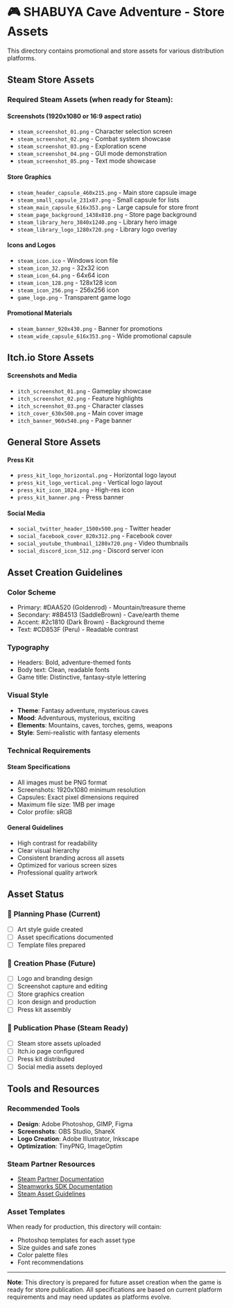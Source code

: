 # 🎮 SHABUYA Cave Adventure - Store Assets

This directory contains promotional and store assets for various distribution platforms.

## Steam Store Assets

### Required Steam Assets (when ready for Steam):

#### **Screenshots (1920x1080 or 16:9 aspect ratio)**
- `steam_screenshot_01.png` - Character selection screen
- `steam_screenshot_02.png` - Combat system showcase  
- `steam_screenshot_03.png` - Exploration scene
- `steam_screenshot_04.png` - GUI mode demonstration
- `steam_screenshot_05.png` - Text mode showcase

#### **Store Graphics**
- `steam_header_capsule_460x215.png` - Main store capsule image
- `steam_small_capsule_231x87.png` - Small capsule for lists
- `steam_main_capsule_616x353.png` - Large capsule for store front
- `steam_page_background_1438x810.png` - Store page background
- `steam_library_hero_3840x1240.png` - Library hero image
- `steam_library_logo_1280x720.png` - Library logo overlay

#### **Icons and Logos**
- `steam_icon.ico` - Windows icon file
- `steam_icon_32.png` - 32x32 icon
- `steam_icon_64.png` - 64x64 icon  
- `steam_icon_128.png` - 128x128 icon
- `steam_icon_256.png` - 256x256 icon
- `game_logo.png` - Transparent game logo

#### **Promotional Materials**
- `steam_banner_920x430.png` - Banner for promotions
- `steam_wide_capsule_616x353.png` - Wide promotional capsule

## Itch.io Store Assets

#### **Screenshots and Media**
- `itch_screenshot_01.png` - Gameplay showcase
- `itch_screenshot_02.png` - Feature highlights
- `itch_screenshot_03.png` - Character classes
- `itch_cover_630x500.png` - Main cover image
- `itch_banner_960x540.png` - Page banner

## General Store Assets

#### **Press Kit**
- `press_kit_logo_horizontal.png` - Horizontal logo layout
- `press_kit_logo_vertical.png` - Vertical logo layout
- `press_kit_icon_1024.png` - High-res icon
- `press_kit_banner.png` - Press banner

#### **Social Media**
- `social_twitter_header_1500x500.png` - Twitter header
- `social_facebook_cover_820x312.png` - Facebook cover
- `social_youtube_thumbnail_1280x720.png` - Video thumbnails
- `social_discord_icon_512.png` - Discord server icon

## Asset Creation Guidelines

### **Color Scheme**
- Primary: #DAA520 (Goldenrod) - Mountain/treasure theme
- Secondary: #8B4513 (SaddleBrown) - Cave/earth theme  
- Accent: #2c1810 (Dark Brown) - Background theme
- Text: #CD853F (Peru) - Readable contrast

### **Typography**
- Headers: Bold, adventure-themed fonts
- Body text: Clean, readable fonts
- Game title: Distinctive, fantasy-style lettering

### **Visual Style**
- **Theme**: Fantasy adventure, mysterious caves
- **Mood**: Adventurous, mysterious, exciting
- **Elements**: Mountains, caves, torches, gems, weapons
- **Style**: Semi-realistic with fantasy elements

### **Technical Requirements**

#### **Steam Specifications**
- All images must be PNG format
- Screenshots: 1920x1080 minimum resolution
- Capsules: Exact pixel dimensions required
- Maximum file size: 1MB per image
- Color profile: sRGB

#### **General Guidelines**
- High contrast for readability
- Clear visual hierarchy
- Consistent branding across all assets
- Optimized for various screen sizes
- Professional quality artwork

## Asset Status

### 🔄 **Planning Phase** (Current)
- [ ] Art style guide created
- [ ] Asset specifications documented
- [ ] Template files prepared

### 🎨 **Creation Phase** (Future)
- [ ] Logo and branding design
- [ ] Screenshot capture and editing
- [ ] Store graphics creation
- [ ] Icon design and production
- [ ] Press kit assembly

### 🚀 **Publication Phase** (Steam Ready)
- [ ] Steam store assets uploaded
- [ ] Itch.io page configured
- [ ] Press kit distributed
- [ ] Social media assets deployed

## Tools and Resources

### **Recommended Tools**
- **Design**: Adobe Photoshop, GIMP, Figma
- **Screenshots**: OBS Studio, ShareX
- **Logo Creation**: Adobe Illustrator, Inkscape
- **Optimization**: TinyPNG, ImageOptim

### **Steam Partner Resources**
- [Steam Partner Documentation](https://partner.steamgames.com)
- [Steamworks SDK Documentation](https://partner.steamgames.com/doc)
- [Steam Asset Guidelines](https://partner.steamgames.com/doc/store/assets)

### **Asset Templates**
When ready for production, this directory will contain:
- Photoshop templates for each asset type
- Size guides and safe zones
- Color palette files
- Font recommendations

---

**Note**: This directory is prepared for future asset creation when the game is ready for store publication. All specifications are based on current platform requirements and may need updates as platforms evolve.
